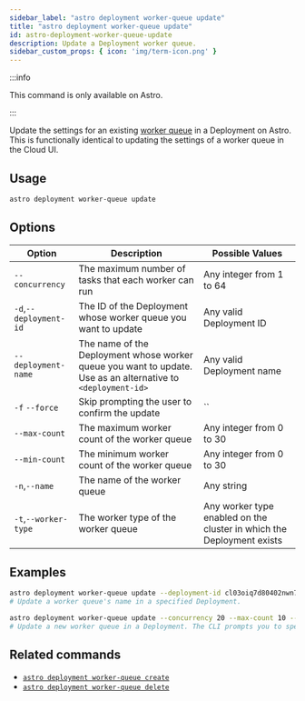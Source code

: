 ```yaml
---
sidebar_label: "astro deployment worker-queue update"
title: "astro deployment worker-queue update"
id: astro-deployment-worker-queue-update
description: Update a Deployment worker queue.
sidebar_custom_props: { icon: 'img/term-icon.png' }
---
```


:::info

This command is only available on Astro.

:::

Update the settings for an existing [worker queue](configure-worker-queues.mdx) in a Deployment on Astro. This is functionally identical to updating the settings of a worker queue in the Cloud UI.

## Usage

```sh
astro deployment worker-queue update
```

## Options

| Option                         | Description                                                                            | Possible Values                                                                |
| ------------------------------ | -------------------------------------------------------------------------------------- | ------------------------------------------------------------------------------ |
| `--concurrency`           |     The maximum number of tasks that each worker can run                          | Any integer from 1 to 64 |
| `-d`,`--deployment-id`           |      The ID of the Deployment whose worker queue you want to update                           | Any valid Deployment ID |
| `--deployment-name` | The name of the Deployment whose worker queue you want to update. Use as an alternative to `<deployment-id>` | Any valid Deployment name                                            |
| `-f` `--force` | Skip prompting the user to confirm the update | `` |
| `--max-count`                  |        The maximum worker count of the worker queue                                                          | Any integer from 0 to 30       |
| `--min-count`                  |        The minimum worker count of the worker queue                                                          | Any integer from 0 to 30       |
| `-n`,`--name`    | The name of the worker queue     |Any string |
| `-t`,`--worker-type`          | The worker type of the worker queue          | Any worker type enabled on the cluster in which the Deployment exists |

## Examples

```sh
astro deployment worker-queue update --deployment-id cl03oiq7d80402nwn7fsl3dmv --name="Updated name"
# Update a worker queue's name in a specified Deployment.

astro deployment worker-queue update --concurrency 20 --max-count 10 --min-count 2 --name "My worker queue" --worker-type "m5d.8xlarge"
# Update a new worker queue in a Deployment. The CLI prompts you to specify a Deployment and worker queue to update
```

## Related commands

- [`astro deployment worker-queue create`](cli/astro-deployment-worker-queue-create.md)
- [`astro deployment worker-queue delete`](cli/astro-deployment-worker-queue-delete.md)